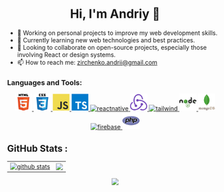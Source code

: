 <h1 align="center">Hi, I'm Andriy 👋</h1>

- 🔭 Working on personal projects to improve my web development skills.
- 🌱 Currently learning new web technologies and best practices.
- 👯 Looking to collaborate on open-source projects, especially those involving React or design systems.
- 📫 How to reach me: zirchenko.andrii@gmail.com

<h3 align="left">Languages and Tools:</h3>
<p align="center">
<a href="https://www.w3.org/html/" target="_blank" rel="noreferrer">
  <img src="https://raw.githubusercontent.com/devicons/devicon/master/icons/html5/html5-original-wordmark.svg" alt="html5" width="40" height="40"/>
</a> 
<a href="https://www.w3schools.com/css/" target="_blank" rel="noreferrer">
  <img src="https://raw.githubusercontent.com/devicons/devicon/master/icons/css3/css3-original-wordmark.svg" alt="css3" width="40" height="40"/>
</a>
  <a href="https://developer.mozilla.org/en-US/docs/Web/JavaScript" target="_blank" rel="noreferrer"> 
    <img src="https://raw.githubusercontent.com/devicons/devicon/master/icons/javascript/javascript-original.svg" alt="javascript" width="40" height="40"/>
  </a>
<a href="https://www.typescriptlang.org/" target="_blank" rel="noreferrer">
    <img src="https://raw.githubusercontent.com/devicons/devicon/master/icons/typescript/typescript-original.svg" alt="typescript" width="40" height="40"/>
  </a>
  <a href="https://reactnative.dev/" target="_blank" rel="noreferrer"> 
    <img src="https://reactnative.dev/img/header_logo.svg" alt="reactnative" width="40" height="40"/>
    </a>
  <a href="https://redux.js.org" target="_blank" rel="noreferrer">
    <img src="https://raw.githubusercontent.com/devicons/devicon/master/icons/redux/redux-original.svg" alt="redux" width="40" height="40"/> 
  </a> 
  <a href="https://tailwindcss.com/" target="_blank" rel="noreferrer"> 
    <img src="https://www.vectorlogo.zone/logos/tailwindcss/tailwindcss-icon.svg" alt="tailwind" width="40" height="40"/> 
  </a> 
  <a href="https://nodejs.org" target="_blank" rel="noreferrer"> 
      <img src="https://raw.githubusercontent.com/devicons/devicon/master/icons/nodejs/nodejs-original-wordmark.svg" alt="nodejs" width="40" height="40"/> 
  </a> 
  <a href="https://www.mongodb.com/" target="_blank" rel="noreferrer"> 
    <img src="https://raw.githubusercontent.com/devicons/devicon/master/icons/mongodb/mongodb-original-wordmark.svg" alt="mongodb" width="40" height="40"/> 
  </a>
  <a href="https://firebase.google.com/" target="_blank" rel="noreferrer"> 
    <img src="https://www.vectorlogo.zone/logos/firebase/firebase-icon.svg" alt="firebase" width="40" height="40"/> 
  </a>
    <a href="https://www.php.net" target="_blank" rel="noreferrer">
    <img src="https://raw.githubusercontent.com/devicons/devicon/master/icons/php/php-original.svg" alt="php" width="40" height="40"/> 
  </a> 
</p>

<h2>GitHub Stats :</h2> 

<table align="center">
  <tr>
  <td>
  <a href="https://github.com/Andrey9019/github-readme-stats">
  <img align="center" src="https://github-readme-stats.vercel.app/api?username=Andrey9019&show_icons=true&include_all_commits=true&theme=buefy&hide_border=true" alt="github stats" />
  </a>
  </td>
  <td>
  <a href="https://github.com/Andrey9019/github-readme-stats">
    <img align="center" src="https://github-readme-stats.vercel.app/api/top-langs/?username=Andrey9019&layout=compact&theme=buefy&hide_border=true" />
  </a>
  </td>
  </tr>
</table>

<div align="center">
<a href="https://www.codewars.com/users/Andrey9019"><img src="https://www.codewars.com/users/Andrey9019/badges/small">
</div>

<br>



